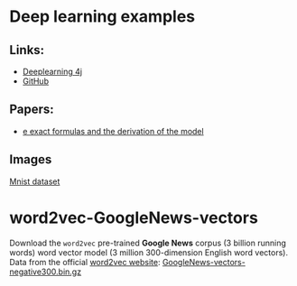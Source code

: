 # Deep learning examples

## Links:
- [Deeplearning 4j](ttps://deeplearning4j.konduit.ai/v/en-1.0.0-beta6/getting-started/cheat-sheet)
- [GitHub](https://github.com/deeplearning4j/deeplearning4j)

## Papers:
- [e exact formulas and the derivation of the model](https://www.cs.toronto.edu/~tingwuwang/rnn_tutorial.pdf)
## Images
  [Mnist dataset](https://en.wikipedia.org/wiki/MNIST_database)

# word2vec-GoogleNews-vectors

Download the `word2vec` pre-trained **Google News** corpus (3 billion running words) word vector model (3 million 300-dimension English word vectors). 
Data from the official [word2vec website](https://code.google.com/archive/p/word2vec/): [GoogleNews-vectors-negative300.bin.gz](https://drive.google.com/file/d/0B7XkCwpI5KDYNlNUTTlSS21pQmM/edit?usp=sharing)